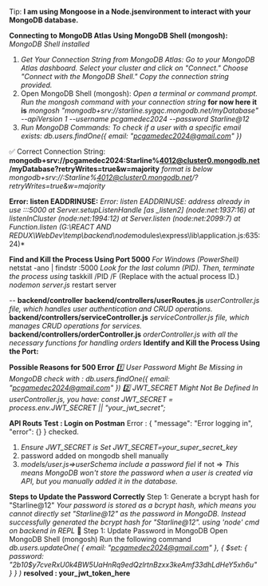 Tip: **I am using Mongoose in a Node.jsenvironment to interact with your MongoDB database.**

**Connecting to MongoDB Atlas Using MongoDB Shell (mongosh):**
_MongoDB Shell installed_

1. _Get Your Connection String from MongoDB Atlas:_
   _Go to your MongoDB Atlas dashboard._
   _Select your cluster and click on "Connect."_
   _Choose "Connect with the MongoDB Shell."_
   _Copy the connection string provided._
2. Open MongoDB Shell (mongosh):
   _Open a terminal or command prompt._
   _Run the mongosh command with your connection string_
   **for now here it is**
   _mongosh "mongodb+srv://starline.sygqc.mongodb.net/myDatabase" --apiVersion 1 --username pcgamedec2024 --password Starline@12_
3. _Run MongoDB Commands:_
   _To check if a user with a specific email exists:_
   _db.users.findOne({ email: "pcgamedec2024@gmail.com" })_

✅ Correct Connection String:
**mongodb+srv://pcgamedec2024:Starline%4012@cluster0.mongodb.net/myDatabase?retryWrites=true&w=majority**
_format is below_
_mongodb+srv://<username>:Starline%4012@cluster0.mongodb.net/<dbname>?retryWrites=true&w=majority_

**Error: listen EADDRINUSE:**
*Error: listen EADDRINUSE: address already in use :::5000
at Server.setupListenHandle [as _listen2] (node:net:1937:16)
at listenInCluster (node:net:1994:12)
at Server.listen (node:net:2099:7)
at Function.listen (G:\REACT AND REDUX\WebDev\temp\backend\node*modules\express\lib\application.js:635:24)\*

**Find and Kill the Process Using Port 5000**
_For Windows (PowerShell)_
netstat -ano | findstr :5000
_Look for the last column (PID). Then, terminate the process using_
taskkill /PID <PID> /F
(Replace <PID> with the actual process ID.)
_nodemon server.js_ restart server

--
**backend/controller**
**backend/controllers/userRoutes.js**
_userController.js file, which handles user authentication and CRUD operations._
**backend/controllers/serviceController.js**
_serviceController.js file, which manages CRUD operations for services._
**backend/controllers/orderController.js**
_orderController.js with all the necessary functions for handling orders_
**Identify and Kill the Process Using the Port:**

**Possible Reasons for 500 Error**
_1️⃣ User Password Might Be Missing in MongoDB_
_check with : db.users.findOne({ email: "pcgamedec2024@gmail.com" })_
_2️⃣ JWT_SECRET Might Not Be Defined_
_In userController.js, you have: const JWT_SECRET = process.env.JWT_SECRET || "your_jwt_secret";_

**API Routs Test : Login on Postman** Error :
{
"message": "Error logging in",
"error": {}
}
checked.

1. _Ensure JWT_SECRET is Set_
   _JWT_SECRET=your_super_secret_key_
2. password added on mongodb shell manually
3. _models/user.js=>userSchema include a password fiel_ if not =>
   _This means MongoDB won't store the password when a user is created via API, but you manually added it in the database._

**Steps to Update the Password Correctly**
Step 1: Generate a bcrypt hash for "Starline@12"
_Your password is stored as a bcrypt hash, which means you cannot directly set "Starline@12" as the password in MongoDB. Instead  
successfully generated the bcrypt hash for "Starline@12".
using 'node' cmd on backend in REPL_
📌 Step 1: Update Password in MongoDB
Open MongoDB Shell (mongosh)
Run the following command
_db.users.updateOne(
{ email: "pcgamedec2024@gmail.com" },
{ $set: { password: "$2b$10$y7cveRxU0k4BW5UaHnRq9edQzlrtnBzxx3keAmf33dhLdHeY5xh6u" } }
)_
**resolved : your_jwt_token_here**
